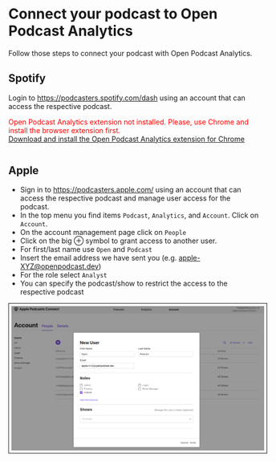 # Connect your podcast to Open Podcast Analytics

Follow those steps to connect your podcast with Open Podcast Analytics.

## Spotify

Login to https://podcasters.spotify.com/dash using an account that can access the respective podcast.

<div id="openpodcast-plugin" style="color: red; margin-bottom: 3em;">
     Open Podcast Analytics extension not installed. Please, use Chrome and install the browser extension first.</br>
     <a href="https://chrome.google.com/webstore/detail/openpodcast-extension/kdgmkjmggjefccigfbeidmaamhbfnkhh">Download and install the Open Podcast Analytics extension for Chrome</a>
</div>

## Apple

- Sign in to https://podcasters.apple.com/ using an account that can access the respective podcast and manage user access for the podcast.
- In the top menu you find items `Podcast`, `Analytics`, and `Account`. Click on `Account`.
- On the account management page click on `People`
- Click on the big ⊕ symbol to grant access to another user.
- For first/last name use `Open` and `Podcast`
- Insert the email address we have sent you (e.g. apple-XYZ@openpodcast.dev)
- For the role select `Analyst`
- You can specify the podcast/show to restrict the access to the respective podcast

<img src="_media/apple1.png"
     alt="Apple form to grant access to user"
     style="padding: 5px; border: 1px solid;" />
